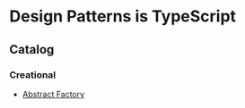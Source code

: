 # Design Patterns is TypeScript

## Catalog

### Creational

- [Abstract Factory](./src/AbstractFactory/README.md)
